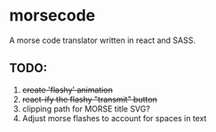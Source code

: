# morsecode
A morse code translator written in react and SASS.

## TODO:
1. ~~create 'flashy' animation~~
2. ~~react-ify the flashy "transmit" button~~
3. clipping path for MORSE title SVG?
4. Adjust morse flashes to account for spaces in text
